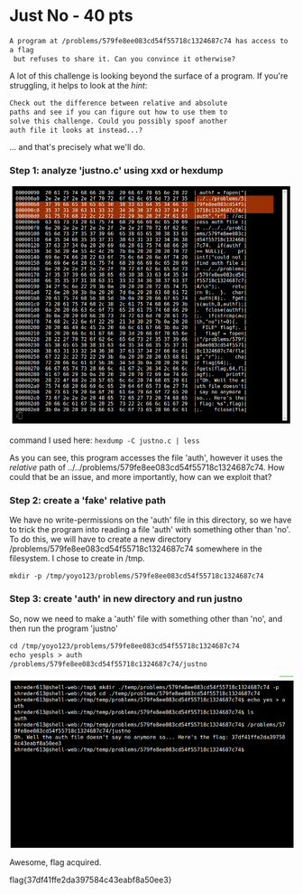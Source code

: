 # **Just No - 40 pts**

```
A program at /problems/579fe8ee083cd54f55718c1324687c74 has access to a flag
 but refuses to share it. Can you convince it otherwise?
```

A lot of this challenge is looking beyond the surface of a program. If you're struggling,
it helps to look at the *hint*:

```
Check out the difference between relative and absolute
paths and see if you can figure out how to use them to
solve this challenge. Could you possibly spoof another
auth file it looks at instead...?
```

... and that's precisely what we'll do.


### **Step 1: analyze 'justno.c' using xxd or hexdump**
![justNO1](../.picopics/justNO1.png)

command I used here: `hexdump -C justno.c | less`

As you can see, this program accesses the file 'auth', however it uses the *relative*
path of ../../problems/579fe8ee083cd54f55718c1324687c74. How could that be an
issue, and more importantly, how can we exploit that?


### **Step 2: create a 'fake' relative path**
We have no write-permissions on the 'auth' file in this directory, so we have to trick
the program into reading a file 'auth' with something other than 'no'.
To do this, we will have to create a new directory /problems/579fe8ee083cd54f55718c1324687c74 somewhere in the filesystem. I chose to create in /tmp.
```
mkdir -p /tmp/yoyo123/problems/579fe8ee083cd54f55718c1324687c74
```


### **Step 3: create 'auth' in new directory and run justno**
So, now we need to make a 'auth' file with something other than 'no', and then run the program 'justno'
```
cd /tmp/yoyo123/problems/579fe8ee083cd54f55718c1324687c74
echo yespls > auth
/problems/579fe8ee083cd54f55718c1324687c74/justno
```
![justNO2](../.picopics/justNO2.png)

Awesome, flag acquired.





flag{37df41ffe2da397584c43eabf8a50ee3}
